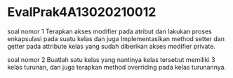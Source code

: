 # EvalPrak4A13020210012

soal nomor 1
Terapkan akses modifier pada atribut dan lakukan proses enkapsulasi pada suatu kelas dan juga Implementasikan method setter dan getter pada attribute kelas yang sudah diberikan akses modifier private.

soal nomor 2
Buatlah satu kelas yang nantinya kelas tersebut memiliki 3 kelas turunan, dan juga terapkan method overriding pada kelas turunannya.
